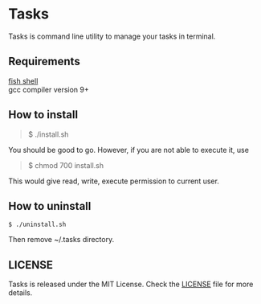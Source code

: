 # Tasks
Tasks is command line utility to manage your tasks in terminal.

## Requirements
[fish shell](https://fishshell.com/)        
gcc compiler version 9+

## How to install
> $ ./install.sh  <br/>

You should be good to go. However, if you are not able to execute it, use       

> $ chmod 700 install.sh  <br/>
 
This would give read, write, execute permission to current user.

## How to uninstall
```fish
$ ./uninstall.sh
```
Then remove ~/.tasks directory.

## LICENSE
Tasks is released under the MIT License. Check the [LICENSE](https://github.com/cmaspi/tasks/blob/stable/LICENSE) file for more details.